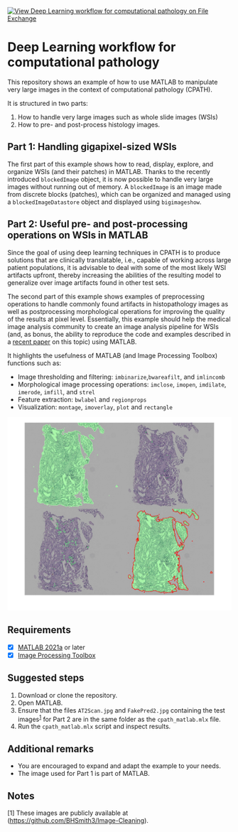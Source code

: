 [![View Deep Learning workflow for computational pathology on File Exchange](https://www.mathworks.com/matlabcentral/images/matlab-file-exchange.svg)](https://www.mathworks.com/matlabcentral/fileexchange/99929-deep-learning-workflow-for-computational-pathology)

# Deep Learning workflow for computational pathology
This repository shows an example of how to use MATLAB to manipulate very large images in the context of computational pathology (CPATH). 

It is structured in two parts: 
1. How to handle very large images such as whole slide images (WSIs)
2. How to pre- and post-process histology images. 

## Part 1: Handling gigapixel-sized WSIs
The first part of this example shows how to read, display, explore, and organize WSIs (and their patches) in MATLAB. Thanks to the recently introduced `blockedImage` object, it is now possible to handle very large images without running out of memory. A `blockedImage`  is an image made from discrete blocks (patches), which can be organized and managed using a `blockedImageDatastore` object and displayed using `bigimageshow`.

## Part 2: Useful pre- and post-processing operations on WSIs in MATLAB

Since the goal of using deep learning techniques in CPATH is to produce solutions that are clinically translatable, i.e., capable of working across large patient populations, it is advisable to deal with some of the most likely WSI artifacts upfront, thereby increasing the abilities of the resulting model to generalize over image artifacts found in other test sets. 

The second part of this example shows examples of preprocessing operations to handle commonly found artifacts in histopathology images as well as postprocessing morphological operations for improving the quality of the results at pixel level. Essentially, this example should help the medical image analysis community to create an image analysis pipeline for WSIs (and, as bonus, the ability to reproduce the code and examples described in a [recent paper](https://www.ncbi.nlm.nih.gov/pmc/articles/PMC8057393/) on this topic) using MATLAB.

It highlights the usefulness of MATLAB (and Image Processing Toolbox) functions such as: 
- Image thresholding and filtering: `imbinarize`,`bwareafilt`, and `imlincomb`
- Morphological image processing operations: `imclose`, `imopen`, `imdilate`, `imerode`, `imfill`, and `strel`
- Feature extraction: `bwlabel` and `regionprops`
- Visualization: `montage`, `imoverlay`, `plot` and `rectangle`

![](figures/Fig7.png)

## Requirements
- [X]  [MATLAB 2021a](https://www.mathworks.com/products/matlab.html) or later
- [X]  [Image Processing Toolbox](https://www.mathworks.com/products/image.html)

## Suggested steps
1. Download or clone the repository.
2. Open MATLAB.
3. Ensure that the files `AT2Scan.jpg` and `FakePred2.jpg` containing the test images<sup>[1](#myfootnote1)</sup> for Part 2 are in the same folder as the `cpath_matlab.mlx` file. 
4. Run the `cpath_matlab.mlx` script and inspect results.
## Additional remarks

- You are encouraged to expand and adapt the example to your needs.
- The image used for Part 1 is part of MATLAB.
## Notes
<a name="myfootnote1">[1]</a> These images are publicly available at (https://github.com/BHSmith3/Image-Cleaning). 
